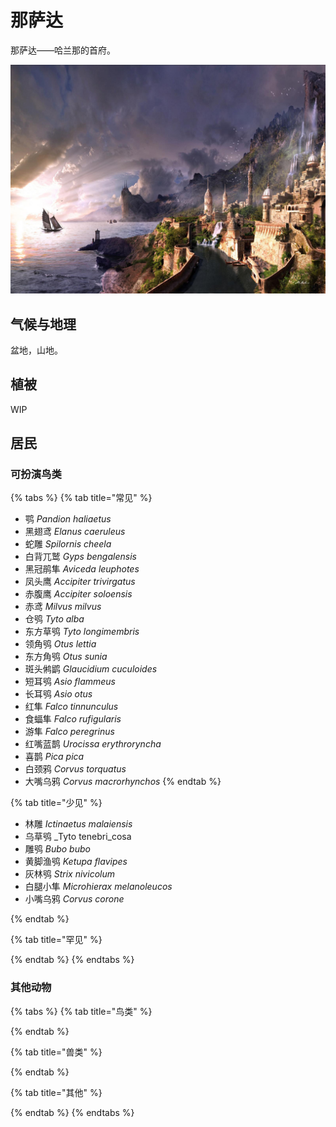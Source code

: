 # 那萨达

那萨达——哈兰那的首府。



![](../../.gitbook/assets/v6ckbz.jpg)

## 气候与地理 <a id="qi-hou"></a>

‌盆地，山地。

## 植被 <a id="zhi-bei"></a>

WIP

## 居民 <a id="ju-min"></a>

### 可扮演鸟类 <a id="ke-ban-yan-niao-lei"></a>

{% tabs %}
{% tab title="常见" %}
* 鹗 _Pandion haliaetus_
* 黑翅鸢 _Elanus caeruleus_
* 蛇雕 _Spilornis cheela_ 
* 白背兀鹫 _Gyps bengalensis_
* 黑冠鹃隼 _Aviceda leuphotes_ 
* 凤头鹰 _Accipiter trivirgatus_ 
* 赤腹鹰 _Accipiter soloensis_ 
* 赤鸢 _Milvus milvus_ 
* 仓鸮 _Tyto alba_
* 东方草鸮 _Tyto longimembris_
* 领角鸮 _Otus lettia_ 
* 东方角鸮 _Otus sunia_ 
* 斑头鸺鹠 _Glaucidium cuculoides_
* 短耳鸮 _Asio flammeus_ 
* 长耳鸮 _Asio otus_ 
* 红隼 _Falco tinnunculus_ 
* 食蝠隼 _Falco rufigularis_ 
* 游隼 _Falco peregrinus_ 
* 红嘴蓝鹊 _Urocissa erythroryncha_ 
* 喜鹊 _Pica pica_ 
* 白颈鸦 _Corvus torquatus_
* 大嘴乌鸦 _Corvus macrorhynchos_ 
{% endtab %}

{% tab title="少见" %}
* 林雕 _Ictinaetus malaiensis_ 
* 乌草鸮 _Tyto tenebri_cosa
* 雕鸮 _Bubo bubo_
* 黄脚渔鸮 _Ketupa flavipes_
* 灰林鸮 _Strix nivicolum_ 
* 白腿小隼 _Microhierax melanoleucos_
* 小嘴乌鸦 _Corvus corone_ 

 
{% endtab %}

{% tab title="罕见" %}

{% endtab %}
{% endtabs %}

### 其他动物 <a id="qi-ta-dong-wu"></a>

{% tabs %}
{% tab title="鸟类" %}

{% endtab %}

{% tab title="兽类" %}

{% endtab %}

{% tab title="其他" %}

{% endtab %}
{% endtabs %}

